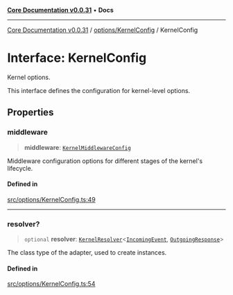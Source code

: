 [**Core Documentation v0.0.31**](../../../README.md) • **Docs**

***

[Core Documentation v0.0.31](../../../modules.md) / [options/KernelConfig](../README.md) / KernelConfig

# Interface: KernelConfig

Kernel options.

This interface defines the configuration for kernel-level options.

## Properties

### middleware

> **middleware**: [`KernelMiddlewareConfig`](KernelMiddlewareConfig.md)

Middleware configuration options for different stages of the kernel's lifecycle.

#### Defined in

[src/options/KernelConfig.ts:49](https://github.com/stonemjs/core/blob/40e6656006329b0d27f05f845f48db22a574f5ce/src/options/KernelConfig.ts#L49)

***

### resolver?

> `optional` **resolver**: [`KernelResolver`](../../../definitions/type-aliases/KernelResolver.md)\<[`IncomingEvent`](../../../events/IncomingEvent/classes/IncomingEvent.md), [`OutgoingResponse`](../../../events/OutgoingResponse/classes/OutgoingResponse.md)\>

The class type of the adapter, used to create instances.

#### Defined in

[src/options/KernelConfig.ts:54](https://github.com/stonemjs/core/blob/40e6656006329b0d27f05f845f48db22a574f5ce/src/options/KernelConfig.ts#L54)
